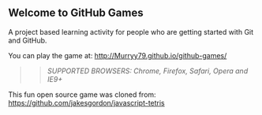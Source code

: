 ## Welcome to GitHub Games

A project based learning activity for people who are getting started with Git and GitHub.

You can play the game at: http://Murryy79.github.io/github-games/

>> _*SUPPORTED BROWSERS*: Chrome, Firefox, Safari, Opera and IE9+_

This fun open source game was cloned from: https://github.com/jakesgordon/javascript-tetris
